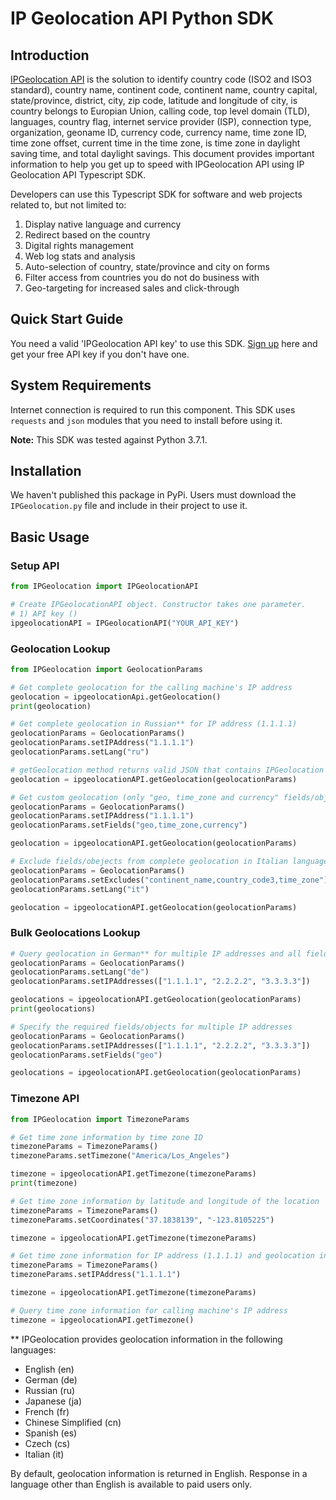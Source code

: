# IP Geolocation API Python SDK

## Introduction

[IPGeolocation API](https://ipgeolocation.io) is the solution to identify country code (ISO2 and ISO3 standard), country name, continent code, continent name, country capital, state/province, district, city, zip code, latitude and longitude of city, is country belongs to Europian Union, calling code, top level domain (TLD), languages, country flag, internet service provider (ISP), connection type, organization, geoname ID, currency code, currency name, time zone ID, time zone offset, current time in the time zone, is time zone in daylight saving time, and total daylight savings. This document provides important information to help you get up to speed with IPGeolocation API using IP Geolocation API Typescript SDK.

Developers can use this Typescript SDK for software and web projects related to, but not limited to:

1. Display native language and currency
2. Redirect based on the country
3. Digital rights management
4. Web log stats and analysis
5. Auto-selection of country, state/province and city on forms
6. Filter access from countries you do not do business with
7. Geo-targeting for increased sales and click-through

## Quick Start Guide

You need a valid 'IPGeolocation API key' to use this SDK. [Sign up](https://ipgeolocation.io/signup) here and get your free API key if you don't have one.

## System Requirements

Internet connection is required to run this component. This SDK uses ```requests``` and ```json``` modules that you need to install before using it. 

**Note:** This SDK was tested against Python 3.7.1.

## Installation

We haven't published this package in PyPi. Users must download the ```IPGeolocation.py``` file and include in their project to use it.

## Basic Usage

### Setup API

```python
from IPGeolocation import IPGeolocationAPI

# Create IPGeolocationAPI object. Constructor takes one parameter.
# 1) API key ()
ipgeolocationAPI = IPGeolocationAPI("YOUR_API_KEY")
```

### Geolocation Lookup

```python
from IPGeolocation import GeolocationParams

# Get complete geolocation for the calling machine's IP address
geolocation = ipgeolocationApi.getGeolocation()
print(geolocation)

# Get complete geolocation in Russian** for IP address (1.1.1.1)
geolocationParams = GeolocationParams()
geolocationParams.setIPAddress("1.1.1.1")
geolocationParams.setLang("ru")

# getGeolocation method returns valid JSON that contains IPGeolocation API response
geolocation = ipgeolocationAPI.getGeolocation(geolocationParams)

# Get custom geolocation (only "geo, time_zone and currency" fields/objects) for an IP address (1.1.1.1)
geolocationParams = GeolocationParams()
geolocationParams.setIPAddress("1.1.1.1")
geolocationParams.setFields("geo,time_zone,currency")

geolocation = ipgeolocationAPI.getGeolocation(geolocationParams)

# Exclude fields/obejects from complete geolocation in Italian language
geolocationParams = GeolocationParams()
geolocationParams.setExcludes("continent_name,country_code3,time_zone")
geolocationParams.setLang("it")

geolocation = ipgeolocationAPI.getGeolocation(geolocationParams)
```

### Bulk Geolocations Lookup

```python
# Query geolocation in German** for multiple IP addresses and all fields
geolocationParams = GeolocationParams()
geolocationParams.setLang("de")
geolocationParams.setIPAddresses(["1.1.1.1", "2.2.2.2", "3.3.3.3"])

geolocations = ipgeolocationAPI.getGeolocation(geolocationParams)
print(geolocations)

# Specify the required fields/objects for multiple IP addresses
geolocationParams = GeolocationParams()
geolocationParams.setIPAddresses(["1.1.1.1", "2.2.2.2", "3.3.3.3"])
geolocationParams.setFields("geo")

geolocations = ipgeolocationAPI.getGeolocation(geolocationParams)
```

### Timezone API

```python
from IPGeolocation import TimezoneParams

# Get time zone information by time zone ID
timezoneParams = TimezoneParams()
timezoneParams.setTimezone("America/Los_Angeles")

timezone = ipgeolocationAPI.getTimezone(timezoneParams)
print(timezone)

# Get time zone information by latitude and longitude of the location
timezoneParams = TimezoneParams()
timezoneParams.setCoordinates("37.1838139", "-123.8105225")

timezone = ipgeolocationAPI.getTimezone(timezoneParams)

# Get time zone information for IP address (1.1.1.1) and geolocation information Japanese**
timezoneParams = TimezoneParams()
timezoneParams.setIPAddress("1.1.1.1")

timezone = ipgeolocationAPI.getTimezone(timezoneParams)

# Query time zone information for calling machine's IP address
timezone = ipgeolocationAPI.getTimezone()
```

** IPGeolocation provides geolocation information in the following languages:

* English (en)
* German (de)
* Russian (ru)
* Japanese (ja)
* French (fr)
* Chinese Simplified (cn)
* Spanish (es)
* Czech (cs)
* Italian (it)

By default, geolocation information is returned in English. Response in a language other than English is available to paid users only.